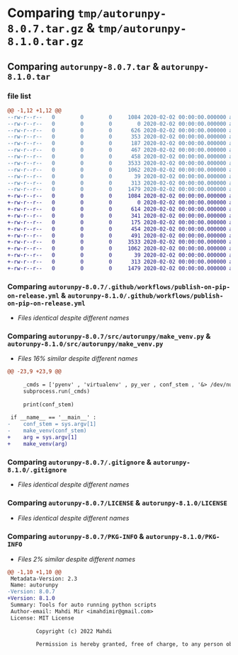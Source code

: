 # Comparing `tmp/autorunpy-8.0.7.tar.gz` & `tmp/autorunpy-8.1.0.tar.gz`

## Comparing `autorunpy-8.0.7.tar` & `autorunpy-8.1.0.tar`

### file list

```diff
@@ -1,12 +1,12 @@
--rw-r--r--   0        0        0     1084 2020-02-02 00:00:00.000000 autorunpy-8.0.7/.github/workflows/publish-on-pip-on-release.yml
--rw-r--r--   0        0        0        0 2020-02-02 00:00:00.000000 autorunpy-8.0.7/src/autorunpy/__init__.py
--rw-r--r--   0        0        0      626 2020-02-02 00:00:00.000000 autorunpy-8.0.7/src/autorunpy/make_venv.py
--rw-r--r--   0        0        0      353 2020-02-02 00:00:00.000000 autorunpy-8.0.7/src/autorunpy/ret_module_2_run.py
--rw-r--r--   0        0        0      187 2020-02-02 00:00:00.000000 autorunpy-8.0.7/src/autorunpy/ret_pkg_name.py
--rw-r--r--   0        0        0      467 2020-02-02 00:00:00.000000 autorunpy-8.0.7/src/autorunpy/rm_venv.py
--rw-r--r--   0        0        0      458 2020-02-02 00:00:00.000000 autorunpy-8.0.7/src/autorunpy/util.py
--rw-r--r--   0        0        0     3533 2020-02-02 00:00:00.000000 autorunpy-8.0.7/.gitignore
--rw-r--r--   0        0        0     1062 2020-02-02 00:00:00.000000 autorunpy-8.0.7/LICENSE
--rw-r--r--   0        0        0       39 2020-02-02 00:00:00.000000 autorunpy-8.0.7/README.md
--rw-r--r--   0        0        0      313 2020-02-02 00:00:00.000000 autorunpy-8.0.7/pyproject.toml
--rw-r--r--   0        0        0     1479 2020-02-02 00:00:00.000000 autorunpy-8.0.7/PKG-INFO
+-rw-r--r--   0        0        0     1084 2020-02-02 00:00:00.000000 autorunpy-8.1.0/.github/workflows/publish-on-pip-on-release.yml
+-rw-r--r--   0        0        0        0 2020-02-02 00:00:00.000000 autorunpy-8.1.0/src/autorunpy/__init__.py
+-rw-r--r--   0        0        0      614 2020-02-02 00:00:00.000000 autorunpy-8.1.0/src/autorunpy/make_venv.py
+-rw-r--r--   0        0        0      341 2020-02-02 00:00:00.000000 autorunpy-8.1.0/src/autorunpy/ret_module_2_run.py
+-rw-r--r--   0        0        0      175 2020-02-02 00:00:00.000000 autorunpy-8.1.0/src/autorunpy/ret_pkg_name.py
+-rw-r--r--   0        0        0      454 2020-02-02 00:00:00.000000 autorunpy-8.1.0/src/autorunpy/rm_venv.py
+-rw-r--r--   0        0        0      491 2020-02-02 00:00:00.000000 autorunpy-8.1.0/src/autorunpy/util.py
+-rw-r--r--   0        0        0     3533 2020-02-02 00:00:00.000000 autorunpy-8.1.0/.gitignore
+-rw-r--r--   0        0        0     1062 2020-02-02 00:00:00.000000 autorunpy-8.1.0/LICENSE
+-rw-r--r--   0        0        0       39 2020-02-02 00:00:00.000000 autorunpy-8.1.0/README.md
+-rw-r--r--   0        0        0      313 2020-02-02 00:00:00.000000 autorunpy-8.1.0/pyproject.toml
+-rw-r--r--   0        0        0     1479 2020-02-02 00:00:00.000000 autorunpy-8.1.0/PKG-INFO
```

### Comparing `autorunpy-8.0.7/.github/workflows/publish-on-pip-on-release.yml` & `autorunpy-8.1.0/.github/workflows/publish-on-pip-on-release.yml`

 * *Files identical despite different names*

### Comparing `autorunpy-8.0.7/src/autorunpy/make_venv.py` & `autorunpy-8.1.0/src/autorunpy/make_venv.py`

 * *Files 16% similar despite different names*

```diff
@@ -23,9 +23,9 @@
 
     _cmds = ['pyenv' , 'virtualenv' , py_ver , conf_stem , '&> /dev/null']
     subprocess.run(_cmds)
 
     print(conf_stem)
 
 if __name__ == '__main__' :
-    conf_stem = sys.argv[1]
-    make_venv(conf_stem)
+    arg = sys.argv[1]
+    make_venv(arg)
```

### Comparing `autorunpy-8.0.7/.gitignore` & `autorunpy-8.1.0/.gitignore`

 * *Files identical despite different names*

### Comparing `autorunpy-8.0.7/LICENSE` & `autorunpy-8.1.0/LICENSE`

 * *Files identical despite different names*

### Comparing `autorunpy-8.0.7/PKG-INFO` & `autorunpy-8.1.0/PKG-INFO`

 * *Files 2% similar despite different names*

```diff
@@ -1,10 +1,10 @@
 Metadata-Version: 2.3
 Name: autorunpy
-Version: 8.0.7
+Version: 8.1.0
 Summary: Tools for auto running python scripts
 Author-email: Mahdi Mir <imahdimir@gmail.com>
 License: MIT License
         
         Copyright (c) 2022 Mahdi
         
         Permission is hereby granted, free of charge, to any person obtaining a copy
```

